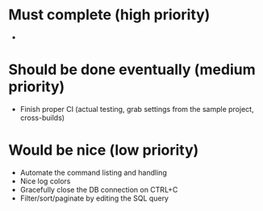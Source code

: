 # Must complete (high priority)
- 

# Should be done eventually (medium priority)
- Finish proper CI (actual testing, grab settings from the sample project, cross-builds)

# Would be nice (low priority)
- Automate the command listing and handling
- Nice log colors
- Gracefully close the DB connection on CTRL+C
- Filter/sort/paginate by editing the SQL query
